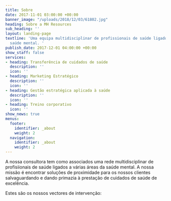 ```yaml
---
title: Sobre
date: 2017-11-01 03:00:00 +00:00
banner_image: "/uploads/2018/12/03/61802.jpg"
heading: Sobre a MH Resources
sub_heading: ''
layout: landing-page
textline: 'Uma equipa multidisciplinar de profissionais de saúde ligados à área de
  saúde mental. '
publish_date: 2017-12-01 04:00:00 +00:00
show_staff: false
services:
- heading: Transferência de cuidados de saúde
  description: ''
  icon: ''
- heading: Marketing Estratégico
  description: ''
  icon: ''
- heading: Gestão estratégica aplicada à saúde
  description: ''
  icon: ''
- heading: Treino corporativo
  icon: ''
show_news: true
menus:
  footer:
    identifier: _about
    weight: 2
  navigation:
    identifier: _about
    weight: 2
---
```


A nossa consultora tem como associados uma rede multidisciplinar de profisiionais de saúde ligados a várias áreas da saúde mental.
A nossa missão é encontrar soluções de proximidade para os nossos clientes salvaguardando e dando primazia à prestação de cuidados de saúde de excelência.

Estes são os nossos vectores de intervenção:
